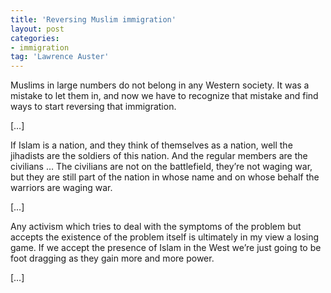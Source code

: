 ```yaml
---
title: 'Reversing Muslim immigration'
layout: post
categories:
- immigration
tag: 'Lawrence Auster'
---
```


Muslims in large numbers do not belong in any Western society. It was a mistake to let them in, and now we have to recognize that mistake and find ways to start reversing that immigration.  
   
\[…\]

If Islam is a nation, and they think of themselves as a nation, well the jihadists are the soldiers of this nation. And the regular members are the civilians … The civilians are not on the battlefield, they’re not waging war, but they are still part of the nation in whose name and on whose behalf the warriors are waging war.

\[…\]

Any activism which tries to deal with the symptoms of the problem but accepts the existence of the problem itself is ultimately in my view a losing game. If we accept the presence of Islam in the West we’re just going to be foot dragging as they gain more and more power.

\[…\]